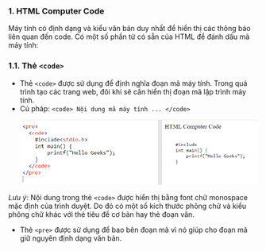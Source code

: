 ### 1. HTML Computer Code
Máy tính có định dạng và kiểu văn bản duy nhất để hiển thị các thông báo liên quan đến code. Có một số phần tử có sẵn của HTML để đánh dấu mã máy tính:
### 1.1. Thẻ `<code>`
- Thẻ `<code>` được sử dụng để định nghĩa đoạn mã máy tính. Trong quá trình tạo các trang web, đôi khi sẽ cần hiển thị đoạn mã lập trình máy tính.
- Cú pháp: `<code> Nội dung mã máy tính ... </code>`
    <p align = "center">
    <img width = 500 src="../images/lesson3/code.png">
    </p>

*Lưu ý*: Nội dung trong thẻ `<code>` được hiển thị bằng font chữ monospace mặc định của trình duyệt. Do đó có một số kích thước phông chữ và kiểu phông chữ khác với thẻ tiêu đề cơ bản hay thẻ đoạn văn. 

- Thẻ `<pre>` được sử dụng để bao bên đoạn mã vì nó giúp cho đoạn mã giữ nguyên định dạng văn bản.
